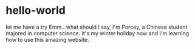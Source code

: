 # hello-world
let me have a try
Emm...what should I say, I'm Porcey, a Chinese student majored in computer science. It's my winter holiday now and I'm learning how to use this amazing website.

